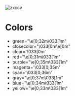 ![zxccv](https://user-images.githubusercontent.com/70720366/160208697-1c598983-814b-49df-ace7-0979370988e8.PNG)

# Colors
- green="\e[0;32m\033[1m"
- closecolor="\033[0m\e[0m"
- clear='\033[0m'
- red="\e[0;31m\033[1m"
- purple="\e[0;35m\033[1m"
- magenta='\033[0;35m'
- cyan='\033[0;36m'
- gray="\e[0;37m\033[1m"
- blue="\e[0;34m\033[1m"
- yellow="\e[0;33m\033[1m"
